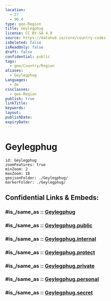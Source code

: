 ```yaml
---
location:
  - 27
  - 90.4
type: geo-Region
title: Geylegphug
license: CC BY-SA 4.0
source: https://datahub.io/core/country-codes
isDeleted: false
isReadOnly: false
draft: false
confidential: public
tags:
  - geo/Country/Region
aliases:
  - Geylegphug
Languages:
  - de
cssclasses:
  - geo-Region
publish: true
linkTitle:
keywords:
layout:
publishDate:
expiryDate:
---
```


# Geylegphug

```leaflet
id: Geylegphug
zoomFeatures: true 
minZoom: 2 
maxZoom: 18
geojsonFolder: ./Geylegphug/
markerFolder: ./Geylegphug/
```


## Confidential Links & Embeds: 

### #is_/same_as :: [Geylegphug](/_Standards/Earth/Continent/Asia/Indian_Subcontinent/Bhutan/Districts~Bhutan/Geylegphug.md) 

### #is_/same_as :: [Geylegphug.public](/_public/Earth/Continent/Asia/Indian_Subcontinent/Bhutan/Districts~Bhutan/Geylegphug.public.md) 

### #is_/same_as :: [Geylegphug.internal](/_internal/Earth/Continent/Asia/Indian_Subcontinent/Bhutan/Districts~Bhutan/Geylegphug.internal.md) 

### #is_/same_as :: [Geylegphug.protect](/_protect/Earth/Continent/Asia/Indian_Subcontinent/Bhutan/Districts~Bhutan/Geylegphug.protect.md) 

### #is_/same_as :: [Geylegphug.private](/_private/Earth/Continent/Asia/Indian_Subcontinent/Bhutan/Districts~Bhutan/Geylegphug.private.md) 

### #is_/same_as :: [Geylegphug.personal](/_personal/Earth/Continent/Asia/Indian_Subcontinent/Bhutan/Districts~Bhutan/Geylegphug.personal.md) 

### #is_/same_as :: [Geylegphug.secret](/_secret/Earth/Continent/Asia/Indian_Subcontinent/Bhutan/Districts~Bhutan/Geylegphug.secret.md)

